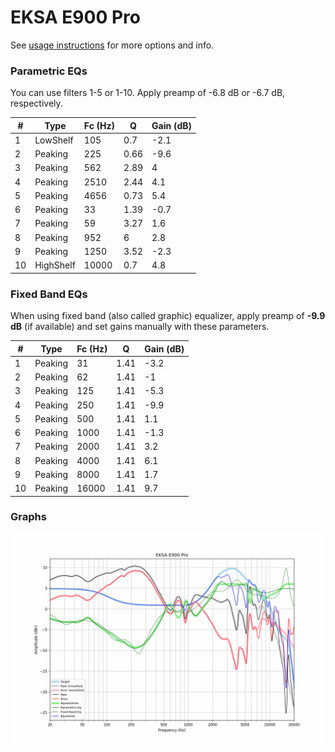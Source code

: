 # EKSA E900 Pro
See [usage instructions](https://github.com/jaakkopasanen/AutoEq#usage) for more options and info.

### Parametric EQs
You can use filters 1-5 or 1-10. Apply preamp of -6.8 dB or -6.7 dB, respectively.

|   # | Type      |   Fc (Hz) |    Q |   Gain (dB) |
|-----|-----------|-----------|------|-------------|
|   1 | LowShelf  |       105 | 0.7  |        -2.1 |
|   2 | Peaking   |       225 | 0.66 |        -9.6 |
|   3 | Peaking   |       562 | 2.89 |         4   |
|   4 | Peaking   |      2510 | 2.44 |         4.1 |
|   5 | Peaking   |      4656 | 0.73 |         5.4 |
|   6 | Peaking   |        33 | 1.39 |        -0.7 |
|   7 | Peaking   |        59 | 3.27 |         1.6 |
|   8 | Peaking   |       952 | 6    |         2.8 |
|   9 | Peaking   |      1250 | 3.52 |        -2.3 |
|  10 | HighShelf |     10000 | 0.7  |         4.8 |

### Fixed Band EQs
When using fixed band (also called graphic) equalizer, apply preamp of **-9.9 dB** (if available) and set gains manually with these parameters.

|   # | Type    |   Fc (Hz) |    Q |   Gain (dB) |
|-----|---------|-----------|------|-------------|
|   1 | Peaking |        31 | 1.41 |        -3.2 |
|   2 | Peaking |        62 | 1.41 |        -1   |
|   3 | Peaking |       125 | 1.41 |        -5.3 |
|   4 | Peaking |       250 | 1.41 |        -9.9 |
|   5 | Peaking |       500 | 1.41 |         1.1 |
|   6 | Peaking |      1000 | 1.41 |        -1.3 |
|   7 | Peaking |      2000 | 1.41 |         3.2 |
|   8 | Peaking |      4000 | 1.41 |         6.1 |
|   9 | Peaking |      8000 | 1.41 |         1.7 |
|  10 | Peaking |     16000 | 1.41 |         9.7 |

### Graphs
![](./EKSA%20E900%20Pro.png)
